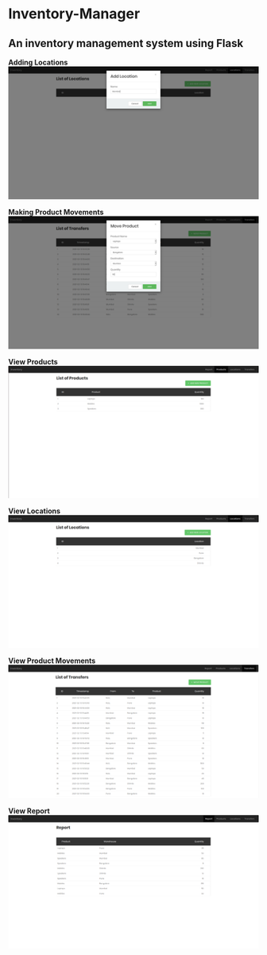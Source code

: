 # Inventory-Manager

## An inventory management system using Flask


**Adding Locations**
![Adding location](https://github.com/mkaur24/inventory-management/blob/master/screenshots/Screenshot%20from%202021-02-14%2001-05-58.png)

**Making Product Movements**
![Making Product Movements](https://github.com/mkaur24/inventory-management/blob/master/screenshots/Screenshot%20from%202021-02-14%2001-20-14.png)

**View Products**
![View Products](https://github.com/mkaur24/inventory-management/blob/master/screenshots/Screenshot%20from%202021-02-14%2001-27-25.png)

**View Locations**
![View Locations](https://github.com/mkaur24/inventory-management/blob/master/screenshots/Screenshot%20from%202021-02-14%2001-27-06.png)

**View Product Movements**
![View Locations](https://github.com/mkaur24/inventory-management/blob/master/screenshots/Screenshot%20from%202021-02-14%2001-24-45.png)

**View Report**
![Report](https://github.com/mkaur24/inventory-management/blob/master/screenshots/Screenshot%20from%202021-02-14%2001-27-47.png)
